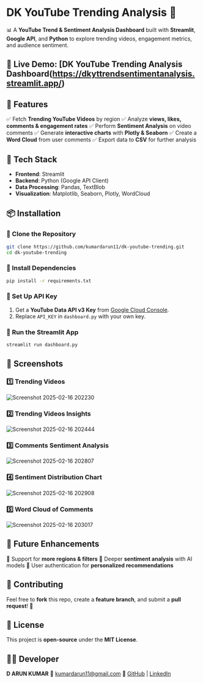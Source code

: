 # **DK YouTube Trending Analysis** 🚀

📊 A **YouTube Trend & Sentiment Analysis Dashboard** built with **Streamlit**, **Google API**, and **Python** to explore trending videos, engagement metrics, and audience sentiment.

## 🔗 **Live Demo:** [DK YouTube Trending Analysis Dashboard(https://dkyttrendsentimentanalysis.streamlit.app/)

## 📌 **Features**

✅ Fetch **Trending YouTube Videos** by region
✅ Analyze **views, likes, comments & engagement rates**
✅ Perform **Sentiment Analysis** on video comments
✅ Generate **interactive charts** with **Plotly & Seaborn**
✅ Create a **Word Cloud** from user comments
✅ Export data to **CSV** for further analysis

## 🚀 **Tech Stack**

- **Frontend**: Streamlit
- **Backend**: Python (Google API Client)
- **Data Processing**: Pandas, TextBlob
- **Visualization**: Matplotlib, Seaborn, Plotly, WordCloud

## 📦 **Installation**

### 🔹 Clone the Repository

```sh
git clone https://github.com/kumardarun11/dk-youtube-trending.git  
cd dk-youtube-trending
```

### 🔹 Install Dependencies

```sh
pip install -r requirements.txt
```

### 🔹 Set Up API Key

1. Get a **YouTube Data API v3 Key** from [Google Cloud Console](https://console.cloud.google.com/).
2. Replace `API_KEY` in `dashboard.py` with your own key.

### 🔹 Run the Streamlit App

```sh
streamlit run dashboard.py
```

## 🎥 **Screenshots**

### 1️⃣ Trending Videos

![Screenshot 2025-02-16 202230](https://github.com/user-attachments/assets/a5a72164-d052-46f3-90ac-057361ee5617)

### 2️⃣ Trending Videos Insights

![Screenshot 2025-02-16 202444](https://github.com/user-attachments/assets/dc07e303-5151-4754-be30-511899f60ab2)

### 3️⃣ Comments Sentiment Analysis

![Screenshot 2025-02-16 202807](https://github.com/user-attachments/assets/4cd8e1ee-e827-4676-9dbe-b09d5a8aa852)

### 4️⃣ Sentiment Distribution Chart

![Screenshot 2025-02-16 202908](https://github.com/user-attachments/assets/2a3f84f1-91e0-4b9e-8ff9-b0bd84d02cb0)

### 5️⃣ Word Cloud of Comments

![Screenshot 2025-02-16 203017](https://github.com/user-attachments/assets/eeac1afc-6a38-4484-892a-8c936ed1f9f0)

## 🎯 **Future Enhancements**

🔹 Support for **more regions & filters**
🔹 Deeper **sentiment analysis** with AI models
🔹 User authentication for **personalized recommendations**

## 🤝 **Contributing**

Feel free to **fork** this repo, create a **feature branch**, and submit a **pull request**! 🚀

## 📜 **License**

This project is **open-source** under the **MIT License**.

## 👨‍💻 **Developer**

**D ARUN KUMAR**
📧 kumardarun11@gmail.com
🔗 [GitHub](https://github.com/kumardarun11) | [LinkedIn](https://linkedin.com/in/kumardarun11)

